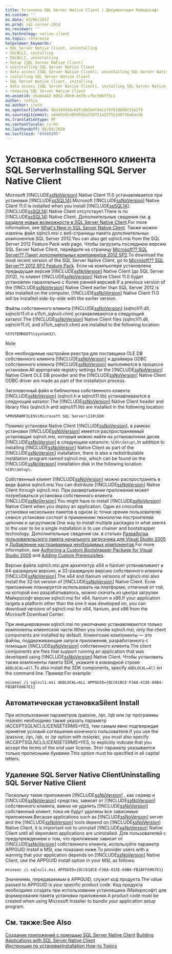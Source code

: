 ```yaml
---
title: Установка SQL Server Native Client | Документация Майкрософт
ms.custom: ''
ms.date: 03/06/2017
ms.prod: sql-server-2014
ms.reviewer: ''
ms.technology: native-client
ms.topic: reference
helpviewer_keywords:
- SQL Server Native Client, uninstalling
- SQLNCLI, installing
- SQLNCLI, uninstalling
- Setup [SQL Server Native Client]
- uninstalling SQL Server Native Client
- data access [SQL Server Native Client], uninstalling SQL Server Native Client
- installing SQL Server Native Client
- SQL Server Native Client, installing
- data access [SQL Server Native Client], installing SQL Server Native Client
- removing SQL Server Native Client
ms.assetid: c6abeab2-0052-49c9-be79-cfbc50bff5c1
author: rothja
ms.author: jroth
ms.openlocfilehash: 86a30924dc6dfc0b5b4f4dc176f0186d8f35b2f9
ms.sourcegitcommit: ad4d92dce894592a259721a1571b1d8736abacdb
ms.translationtype: MT
ms.contentlocale: ru-RU
ms.lasthandoff: 08/04/2020
ms.locfileid: "87665295"
---
```

# <a name="installing-sql-server-native-client"></a><span data-ttu-id="42ae3-102">Установка собственного клиента SQL Server</span><span class="sxs-lookup"><span data-stu-id="42ae3-102">Installing SQL Server Native Client</span></span>
  <span data-ttu-id="42ae3-103">Microsoft [!INCLUDE[ssNoVersion](../../../includes/ssnoversion-md.md)] Native Client 11.0 устанавливается при установке [!INCLUDE[ssSQL14](../../../includes/sssql14-md.md)].</span><span class="sxs-lookup"><span data-stu-id="42ae3-103">Microsoft [!INCLUDE[ssNoVersion](../../../includes/ssnoversion-md.md)] Native Client 11.0 is installed when you install [!INCLUDE[ssSQL14](../../../includes/sssql14-md.md)].</span></span> <span data-ttu-id="42ae3-104">[!INCLUDE[ssSQL14](../../../includes/sssql14-md.md)] Native Client отсутствует.</span><span class="sxs-lookup"><span data-stu-id="42ae3-104">There is no [!INCLUDE[ssSQL14](../../../includes/sssql14-md.md)] Native Client.</span></span> <span data-ttu-id="42ae3-105">Дополнительные сведения см. [в разделе новые возможности в SQL Server Native Client](../sql-server-native-client.md).</span><span class="sxs-lookup"><span data-stu-id="42ae3-105">For more information, see [What's New in SQL Server Native Client](../sql-server-native-client.md).</span></span> <span data-ttu-id="42ae3-106">Также можно извлечь файл sqlncli.msi с веб-страницы пакета дополнительных компонентов SQL Server 2012.</span><span class="sxs-lookup"><span data-stu-id="42ae3-106">You can also get sqlncli.msi from the SQL Server 2012 Feature Pack web page.</span></span> <span data-ttu-id="42ae3-107">Чтобы загрузить последнюю версию SQL Server Native Client, перейдите на страницу [Microsoft?? SQL Server?? Пакет дополнительных компонентов 2012 SP2](https://www.microsoft.com/download/details.aspx?id=43339).</span><span class="sxs-lookup"><span data-stu-id="42ae3-107">To download the most recent version of the SQL Server Native Client, go to [Microsoft?? SQL Server?? 2012 SP2 Feature Pack](https://www.microsoft.com/download/details.aspx?id=43339).</span></span> <span data-ttu-id="42ae3-108">Если на компьютере установлена предыдущая версия [!INCLUDE[ssNoVersion](../../../includes/ssnoversion-md.md)] Native Client (до SQL Server 2012), то клиент [!INCLUDE[ssNoVersion](../../../includes/ssnoversion-md.md)] Native Client 11.0 будет установлен параллельно с более ранней версией.</span><span class="sxs-lookup"><span data-stu-id="42ae3-108">If a previous version of the [!INCLUDE[ssNoVersion](../../../includes/ssnoversion-md.md)] Native Client earlier than SQL Server 2012 is also installed on the computer, [!INCLUDE[ssNoVersion](../../../includes/ssnoversion-md.md)] Native Client 11.0 will be installed side-by-side with the earlier version.</span></span>  
  
 <span data-ttu-id="42ae3-109">Файлы собственного клиента [!INCLUDE[ssNoVersion](../../../includes/ssnoversion-md.md)] (sqlncli11.dll, sqlnclir11.rll и s11ch_sqlncli.chm) устанавливаются в следующий каталог.</span><span class="sxs-lookup"><span data-stu-id="42ae3-109">The [!INCLUDE[ssNoVersion](../../../includes/ssnoversion-md.md)] Native Client files (sqlncli11.dll, sqlnclir11.rll, and s11ch_sqlncli.chm) are installed to the following location:</span></span>  
  
 `%SYSTEMROOT%\system32\`  
  
> [!NOTE]  
>  <span data-ttu-id="42ae3-110">Все необходимые настройки реестра для поставщика OLE DB собственного клиента [!INCLUDE[ssNoVersion](../../../includes/ssnoversion-md.md)] и драйвера ODBC собственного клиента [!INCLUDE[ssNoVersion](../../../includes/ssnoversion-md.md)] выполняются в процессе установки.</span><span class="sxs-lookup"><span data-stu-id="42ae3-110">All appropriate registry settings for the [!INCLUDE[ssNoVersion](../../../includes/ssnoversion-md.md)] Native Client OLE DB provider and the [!INCLUDE[ssNoVersion](../../../includes/ssnoversion-md.md)] Native Client ODBC driver are made as part of the installation process.</span></span>  
  
 <span data-ttu-id="42ae3-111">Заголовочный файл и библиотека собственного клиента [!INCLUDE[ssNoVersion](../../../includes/ssnoversion-md.md)] (sqlncli.h и sqlncli11.lib) устанавливаются в следующий каталог.</span><span class="sxs-lookup"><span data-stu-id="42ae3-111">The [!INCLUDE[ssNoVersion](../../../includes/ssnoversion-md.md)] Native Client header and library files (sqlncli.h and sqlncli11.lib) are installed in the following location:</span></span>  
  
 `%PROGRAMFILES%\Microsoft SQL Server\110\SDK`  
  
 <span data-ttu-id="42ae3-112">Помимо установки Native Client [!INCLUDE[ssNoVersion](../../../includes/ssnoversion-md.md)], в рамках установки [!INCLUDE[ssNoVersion](../../../includes/ssnoversion-md.md)] имеется распространяемый установщик sqlncli.msi, который можно найти на установочном диске [!INCLUDE[ssNoVersion](../../../includes/ssnoversion-md.md)] в следующем каталоге: `%CD%\Setup\`.</span><span class="sxs-lookup"><span data-stu-id="42ae3-112">In addition to installing [!INCLUDE[ssNoVersion](../../../includes/ssnoversion-md.md)] Native Client as part of the [!INCLUDE[ssNoVersion](../../../includes/ssnoversion-md.md)] installation, there is also a redistributable installation program named sqlncli.msi, which can be found on the [!INCLUDE[ssNoVersion](../../../includes/ssnoversion-md.md)] installation disk in the following location: `%CD%\Setup\`.</span></span>  
  
 <span data-ttu-id="42ae3-113">Собственный клиент [!INCLUDE[ssNoVersion](../../../includes/ssnoversion-md.md)] можно распространять в виде файла sqlncli.msi.</span><span class="sxs-lookup"><span data-stu-id="42ae3-113">You can distribute [!INCLUDE[ssNoVersion](../../../includes/ssnoversion-md.md)] Native Client through sqlncli.msi.</span></span> <span data-ttu-id="42ae3-114">При развертывании приложения может потребоваться установка собственного клиента [!INCLUDE[ssNoVersion](../../../includes/ssnoversion-md.md)].</span><span class="sxs-lookup"><span data-stu-id="42ae3-114">You might have to install [!INCLUDE[ssNoVersion](../../../includes/ssnoversion-md.md)] Native Client when you deploy an application.</span></span> <span data-ttu-id="42ae3-115">Один из способов установки нескольких пакетов в одном (с точки зрения пользователя) сеансе установки состоит в применении технологии построителей цепочек и загрузчиков.</span><span class="sxs-lookup"><span data-stu-id="42ae3-115">One way to install multiple packages in what seems to the user to be a single installation is to use chainer and bootstrapper technology.</span></span> <span data-ttu-id="42ae3-116">Дополнительные сведения см. в статьях [Разработка пользовательского пакета начального загрузчика для Visual Studio 2005](https://go.microsoft.com/fwlink/?LinkId=115667) и [Добавление настраиваемых необходимых компонентов](https://go.microsoft.com/fwlink/?LinkId=115668).</span><span class="sxs-lookup"><span data-stu-id="42ae3-116">For more information, see [Authoring a Custom Bootstrapper Package for Visual Studio 2005](https://go.microsoft.com/fwlink/?LinkId=115667) and [Adding Custom Prerequisites](https://go.microsoft.com/fwlink/?LinkId=115668).</span></span>  
  
 <span data-ttu-id="42ae3-117">Версии файла sqlncli.msi для архитектур x64 и Itanium устанавливают и 64-разрядную версию, и 32-разрядную версию собственного клиента [!INCLUDE[ssNoVersion](../../../includes/ssnoversion-md.md)].</span><span class="sxs-lookup"><span data-stu-id="42ae3-117">The x64 and Itanium versions of sqlncli.msi also install the 32-bit version of [!INCLUDE[ssNoVersion](../../../includes/ssnoversion-md.md)] Native Client.</span></span> <span data-ttu-id="42ae3-118">Если приложение планируется использовать на платформе, отличной от той, на которой оно разрабатывалось, можно скачать из центра загрузки Майкрософт версии sqlncli.msi for x64, Itanium и x86.</span><span class="sxs-lookup"><span data-stu-id="42ae3-118">If your application targets a platform other than the one it was developed on, you can download versions of sqlncli.msi for x64, Itanium, and x86 from the Microsoft Download Center.</span></span>  
  
 <span data-ttu-id="42ae3-119">При инициировании sqlncli.msi по умолчанию устанавливаются только компоненты клиентской части.</span><span class="sxs-lookup"><span data-stu-id="42ae3-119">When you invoke sqlncli.msi, only the client components are installed by default.</span></span> <span data-ttu-id="42ae3-120">Клиентские компоненты — это файлы, поддерживающие запуск приложения, разработанного с помощью [!INCLUDE[ssNoVersion](../../../includes/ssnoversion-md.md)] собственного клиента.</span><span class="sxs-lookup"><span data-stu-id="42ae3-120">The client components are files that support running an application that was developed using [!INCLUDE[ssNoVersion](../../../includes/ssnoversion-md.md)] Native Client.</span></span> <span data-ttu-id="42ae3-121">Чтобы установить также компоненты пакета SDK, укажите в командной строке `ADDLOCAL=All`.</span><span class="sxs-lookup"><span data-stu-id="42ae3-121">To also install the SDK components, specify `ADDLOCAL=All` on the command line.</span></span> <span data-ttu-id="42ae3-122">Пример:</span><span class="sxs-lookup"><span data-stu-id="42ae3-122">For example:</span></span>  
  
 `msiexec /i sqlncli.msi ADDLOCAL=ALL APPGUID={0CC618CE-F36A-415E-84B4-FB1BFF6967E1}`  
  
## <a name="silent-install"></a><span data-ttu-id="42ae3-123">Автоматическая установка</span><span class="sxs-lookup"><span data-stu-id="42ae3-123">Silent Install</span></span>  
 <span data-ttu-id="42ae3-124">При использовании параметров /passive, /qn, /qb или /qr программы msiexec необходимо также указать параметр IACCEPTSQLNCLILICENSETERMS=YES, тем самым явно подтверждая принятие условий соглашения конечного пользователя.</span><span class="sxs-lookup"><span data-stu-id="42ae3-124">If you use the /passive, /qn, /qb, or /qr option with msiexec, you must also specify IACCEPTSQLNCLILICENSETERMS=YES, to explicitly indicate that you accept the terms of the end user license.</span></span> <span data-ttu-id="42ae3-125">Этот параметр указывается только прописными буквами.</span><span class="sxs-lookup"><span data-stu-id="42ae3-125">This option must be specified in all capital letters.</span></span>  
  
## <a name="uninstalling-sql-server-native-client"></a><span data-ttu-id="42ae3-126">Удаление SQL Server Native Client</span><span class="sxs-lookup"><span data-stu-id="42ae3-126">Uninstalling SQL Server Native Client</span></span>  
 <span data-ttu-id="42ae3-127">Поскольку такие приложения [!INCLUDE[ssNoVersion](../../../includes/ssnoversion-md.md)] , как сервер и [!INCLUDE[ssNoVersion](../../../includes/ssnoversion-md.md)] средства, зависят от [!INCLUDE[ssNoVersion](../../../includes/ssnoversion-md.md)] собственного клиента, важно не удалять [!INCLUDE[ssNoVersion](../../../includes/ssnoversion-md.md)] собственный клиент, пока не будут удалены все зависимые приложения.</span><span class="sxs-lookup"><span data-stu-id="42ae3-127">Because applications such as [!INCLUDE[ssNoVersion](../../../includes/ssnoversion-md.md)] server and the [!INCLUDE[ssNoVersion](../../../includes/ssnoversion-md.md)] tools depend on [!INCLUDE[ssNoVersion](../../../includes/ssnoversion-md.md)] Native Client, it is important not to uninstall [!INCLUDE[ssNoVersion](../../../includes/ssnoversion-md.md)] Native Client until all dependent applications are uninstalled.</span></span> <span data-ttu-id="42ae3-128">Для пользователей с предупреждением о том, что приложение зависит от [!INCLUDE[ssNoVersion](../../../includes/ssnoversion-md.md)] собственного клиента, используйте параметр APPGUID Install в MSI, как показано ниже.</span><span class="sxs-lookup"><span data-stu-id="42ae3-128">To provider users with a warning that your application depends on [!INCLUDE[ssNoVersion](../../../includes/ssnoversion-md.md)] Native Client, use the APPGUID install option in your MSI, as follows:</span></span>  
  
 `msiexec /i sqlncli.msi APPGUID={0CC618CE-F36A-415E-84B4-FB1BFF6967E1}`  
  
 <span data-ttu-id="42ae3-129">Значением, передаваемым в APPGUID, служит код продукта.</span><span class="sxs-lookup"><span data-stu-id="42ae3-129">The value passed to APPGUID is your specific product code.</span></span> <span data-ttu-id="42ae3-130">Код продукта необходимо создать при использовании установщика (Майкрософт) для формирования пакета установки приложения.</span><span class="sxs-lookup"><span data-stu-id="42ae3-130">A product code must be created when using Microsoft Installer to bundle your application setup program.</span></span>  
  
## <a name="see-also"></a><span data-ttu-id="42ae3-131">См. также:</span><span class="sxs-lookup"><span data-stu-id="42ae3-131">See Also</span></span>  
 <span data-ttu-id="42ae3-132">[Создание приложений с помощью SQL Server Native Client](installing-sql-server-native-client.md) </span><span class="sxs-lookup"><span data-stu-id="42ae3-132">[Building Applications with SQL Server Native Client](installing-sql-server-native-client.md) </span></span>  
 [<span data-ttu-id="42ae3-133">Инструкции по установке</span><span class="sxs-lookup"><span data-stu-id="42ae3-133">Installation How-to Topics</span></span>](../../../sql-server/install/installation-how-to-topics.md)  
  
  
